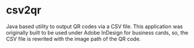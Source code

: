 csv2qr
======

Java based utility to output QR codes via a CSV file.
This application was originally built to be used under Adobe InDesign for business cards, so, the CSV file is rewrited with the image path of the QR code.

